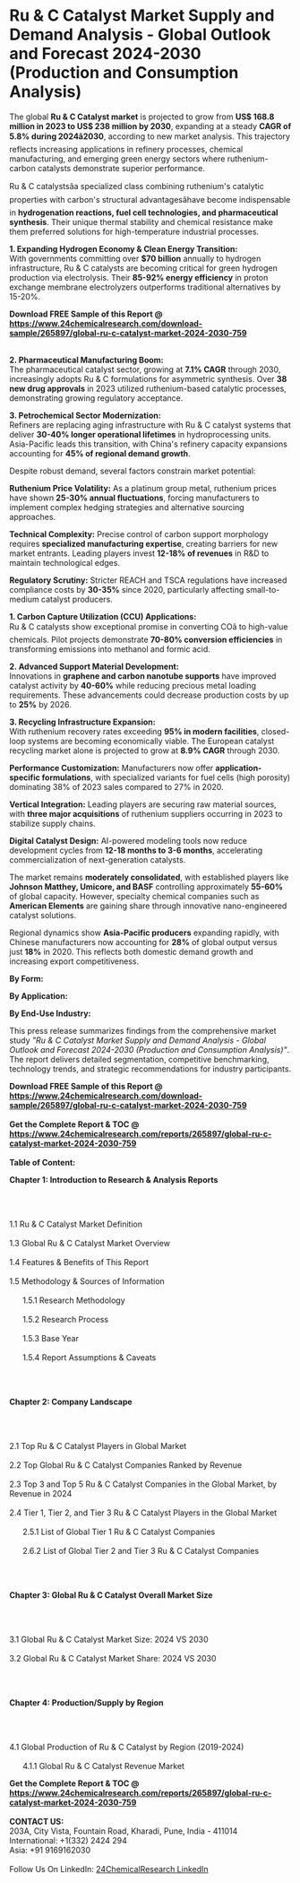 <h1>Ru &amp; C Catalyst Market Supply and Demand Analysis - Global Outlook and Forecast 2024-2030 (Production and Consumption Analysis)</h1><p>The global <strong>Ru &amp; C Catalyst market</strong> is projected to grow from <strong>US$ 168.8 million in 2023 to US$ 238 million by 2030</strong>, expanding at a steady <strong>CAGR of 5.8% during 2024â2030</strong>, according to new market analysis. This trajectory reflects increasing applications in refinery processes, chemical manufacturing, and emerging green energy sectors where ruthenium-carbon catalysts demonstrate superior performance.</p><p>Ru &amp; C catalystsâa specialized class combining ruthenium's catalytic properties with carbon's structural advantagesâhave become indispensable in <strong>hydrogenation reactions, fuel cell technologies, and pharmaceutical synthesis</strong>. Their unique thermal stability and chemical resistance make them preferred solutions for high-temperature industrial processes.</p><p><strong>1. Expanding Hydrogen Economy &amp; Clean Energy Transition:</strong><br>
With governments committing over <strong>$70 billion</strong> annually to hydrogen infrastructure, Ru &amp; C catalysts are becoming critical for green hydrogen production via electrolysis. Their <strong>85-92% energy efficiency</strong> in proton exchange membrane electrolyzers outperforms traditional alternatives by 15-20%.</p><div><b>Download FREE Sample of this Report @ 
            <a href="https://www.24chemicalresearch.com/download-sample/265897/global-ru-c-catalyst-market-2024-2030-759">
            https://www.24chemicalresearch.com/download-sample/265897/global-ru-c-catalyst-market-2024-2030-759</a></b></div><br><p><strong>2. Pharmaceutical Manufacturing Boom:</strong><br>
The pharmaceutical catalyst sector, growing at <strong>7.1% CAGR</strong> through 2030, increasingly adopts Ru &amp; C formulations for asymmetric synthesis. Over <strong>38 new drug approvals</strong> in 2023 utilized ruthenium-based catalytic processes, demonstrating growing regulatory acceptance.</p><p><strong>3. Petrochemical Sector Modernization:</strong><br>
Refiners are replacing aging infrastructure with Ru &amp; C catalyst systems that deliver <strong>30-40% longer operational lifetimes</strong> in hydroprocessing units. Asia-Pacific leads this transition, with China's refinery capacity expansions accounting for <strong>45% of regional demand growth</strong>.</p><p>Despite robust demand, several factors constrain market potential:</p><p><strong>Ruthenium Price Volatility:</strong> As a platinum group metal, ruthenium prices have shown <strong>25-30% annual fluctuations</strong>, forcing manufacturers to implement complex hedging strategies and alternative sourcing approaches.</p><p><strong>Technical Complexity:</strong> Precise control of carbon support morphology requires <strong>specialized manufacturing expertise</strong>, creating barriers for new market entrants. Leading players invest <strong>12-18% of revenues</strong> in R&amp;D to maintain technological edges.</p><p><strong>Regulatory Scrutiny:</strong> Stricter REACH and TSCA regulations have increased compliance costs by <strong>30-35%</strong> since 2020, particularly affecting small-to-medium catalyst producers.</p><p><strong>1. Carbon Capture Utilization (CCU) Applications:</strong><br>
Ru &amp; C catalysts show exceptional promise in converting COâ to high-value chemicals. Pilot projects demonstrate <strong>70-80% conversion efficiencies</strong> in transforming emissions into methanol and formic acid.</p><p><strong>2. Advanced Support Material Development:</strong><br>
Innovations in <strong>graphene and carbon nanotube supports</strong> have improved catalyst activity by <strong>40-60%</strong> while reducing precious metal loading requirements. These advancements could decrease production costs by up to <strong>25%</strong> by 2026.</p><p><strong>3. Recycling Infrastructure Expansion:</strong><br>
With ruthenium recovery rates exceeding <strong>95% in modern facilities</strong>, closed-loop systems are becoming economically viable. The European catalyst recycling market alone is projected to grow at <strong>8.9% CAGR</strong> through 2030.</p><p><strong>Performance Customization:</strong> Manufacturers now offer <strong>application-specific formulations</strong>, with specialized variants for fuel cells (high porosity) dominating 38% of 2023 sales compared to 27% in 2020.</p><p><strong>Vertical Integration:</strong> Leading players are securing raw material sources, with <strong>three major acquisitions</strong> of ruthenium suppliers occurring in 2023 to stabilize supply chains.</p><p><strong>Digital Catalyst Design:</strong> AI-powered modeling tools now reduce development cycles from <strong>12-18 months to 3-6 months</strong>, accelerating commercialization of next-generation catalysts.</p><p>The market remains <strong>moderately consolidated</strong>, with established players like <strong>Johnson Matthey, Umicore, and BASF</strong> controlling approximately <strong>55-60%</strong> of global capacity. However, specialty chemical companies such as <strong>American Elements</strong> are gaining share through innovative nano-engineered catalyst solutions.</p><p>Regional dynamics show <strong>Asia-Pacific producers</strong> expanding rapidly, with Chinese manufacturers now accounting for <strong>28%</strong> of global output versus just <strong>18%</strong> in 2020. This reflects both domestic demand growth and increasing export competitiveness.</p><p><strong>By Form:</strong></p><p><strong>By Application:</strong></p><p><strong>By End-Use Industry:</strong></p><p>This press release summarizes findings from the comprehensive market study <em>"Ru &amp; C Catalyst Market Supply and Demand Analysis - Global Outlook and Forecast 2024-2030 (Production and Consumption Analysis)"</em>. The report delivers detailed segmentation, competitive benchmarking, technology trends, and strategic recommendations for industry participants.</p><div><b>Download FREE Sample of this Report @ 
            <a href="https://www.24chemicalresearch.com/download-sample/265897/global-ru-c-catalyst-market-2024-2030-759">
            https://www.24chemicalresearch.com/download-sample/265897/global-ru-c-catalyst-market-2024-2030-759</a></b></div><br><div><b>Get the Complete Report & TOC @ 
            <a href="https://www.24chemicalresearch.com/reports/265897/global-ru-c-catalyst-market-2024-2030-759">
            https://www.24chemicalresearch.com/reports/265897/global-ru-c-catalyst-market-2024-2030-759</a></b></div><br>
            <b>Table of Content:</b><p><p><strong>Chapter 1: Introduction to Research &amp; Analysis Reports</strong></p><br />
<br />
<p>1.1 Ru & C Catalyst  Market Definition<br /><br />
1.3 Global Ru & C Catalyst  Market Overview<br /><br />
1.4 Features &amp; Benefits of This Report<br /><br />
1.5 Methodology &amp; Sources of Information<br /><br />
&nbsp;&nbsp;&nbsp;&nbsp;&nbsp; 1.5.1 Research Methodology<br /><br />
&nbsp;&nbsp;&nbsp;&nbsp;&nbsp; 1.5.2 Research Process<br /><br />
&nbsp;&nbsp;&nbsp;&nbsp;&nbsp; 1.5.3 Base Year<br /><br />
&nbsp;&nbsp;&nbsp;&nbsp;&nbsp; 1.5.4 Report Assumptions &amp; Caveats</p><br />
<br />
<p><strong>Chapter 2: Company Landscape</strong></p><br />
<br />
<p>2.1 Top Ru & C Catalyst  Players in Global Market<br /><br />
2.2 Top Global Ru & C Catalyst  Companies Ranked by Revenue<br /><br />
2.3 Top 3 and Top 5 Ru & C Catalyst  Companies in the Global Market, by Revenue in 2024<br /><br />
2.4 Tier 1, Tier 2, and Tier 3 Ru & C Catalyst  Players in the Global Market<br /><br />
&nbsp;&nbsp;&nbsp;&nbsp;&nbsp; 2.5.1 List of Global Tier 1 Ru & C Catalyst  Companies<br /><br />
&nbsp;&nbsp;&nbsp;&nbsp;&nbsp; 2.6.2 List of Global Tier 2 and Tier 3 Ru & C Catalyst  Companies</p><br />
<br />
<p><strong>Chapter 3: Global Ru & C Catalyst  Overall Market Size</strong></p><br />
<br />
<p>3.1 Global Ru & C Catalyst  Market Size: 2024 VS 2030<br /><br />
3.2 Global Ru & C Catalyst  Market Share: 2024 VS 2030</p><br />
<br />
<p><strong>Chapter 4: Production/Supply by Region</strong></p><br />
<br />
<p>4.1 Global Production of Ru & C Catalyst  by Region (2019-2024)<br /><br />
&nbsp;&nbsp;&nbsp;&nbsp;&nbsp; 4.1.1 Global Ru & C Catalyst  Revenue Market </p><div><b>Get the Complete Report & TOC @ 
            <a href="https://www.24chemicalresearch.com/reports/265897/global-ru-c-catalyst-market-2024-2030-759">
            https://www.24chemicalresearch.com/reports/265897/global-ru-c-catalyst-market-2024-2030-759</a></b></div><br><b>CONTACT US:</b><br>
            203A, City Vista, Fountain Road, Kharadi, Pune, India - 411014<br>
            International: +1(332) 2424 294<br>
            Asia: +91 9169162030 <br><br>
            Follow Us On LinkedIn: <a href="https://www.linkedin.com/company/24chemicalresearch/">24ChemicalResearch LinkedIn</a>